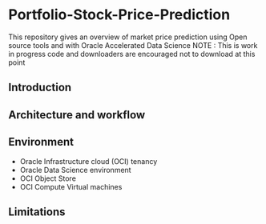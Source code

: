 # Portfolio-Stock-Price-Prediction
This repository gives an overview of market price prediction using Open source tools and with Oracle Accelerated Data Science
NOTE : This is work in progress code and downloaders are encouraged not to download at this point

## Introduction

## Architecture and workflow 

## Environment 
* Oracle Infrastructure cloud (OCI) tenancy 
* Oracle Data Science environment
* OCI Object Store
* OCI Compute Virtual machines 

## Limitations
